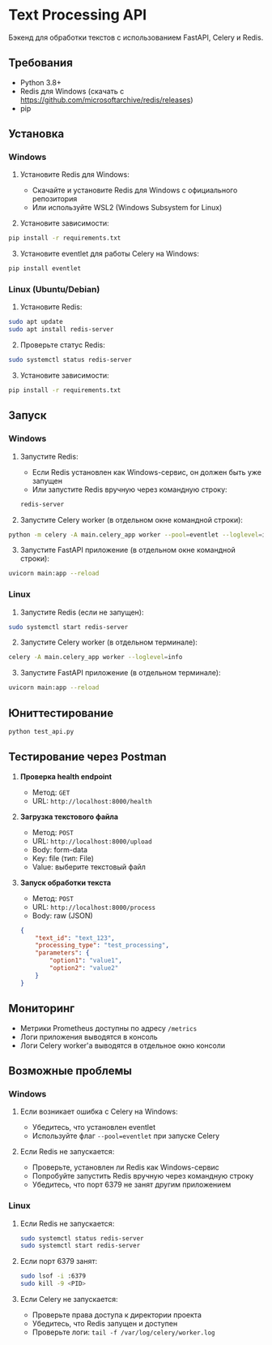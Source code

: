 # Text Processing API

Бэкенд для обработки текстов с использованием FastAPI, Celery и Redis.

## Требования

- Python 3.8+
- Redis для Windows (скачать с https://github.com/microsoftarchive/redis/releases)
- pip

## Установка

### Windows

1. Установите Redis для Windows:
   - Скачайте и установите Redis для Windows с официального репозитория
   - Или используйте WSL2 (Windows Subsystem for Linux)

2. Установите зависимости:
```bash
pip install -r requirements.txt
```

3. Установите eventlet для работы Celery на Windows:
```bash
pip install eventlet
```

### Linux (Ubuntu/Debian)

1. Установите Redis:
```bash
sudo apt update
sudo apt install redis-server
```

2. Проверьте статус Redis:
```bash
sudo systemctl status redis-server
```

3. Установите зависимости:
```bash
pip install -r requirements.txt
```

## Запуск

### Windows

1. Запустите Redis:
   - Если Redis установлен как Windows-сервис, он должен быть уже запущен
   - Или запустите Redis вручную через командную строку:
   ```bash
   redis-server
   ```

2. Запустите Celery worker (в отдельном окне командной строки):
```bash
python -m celery -A main.celery_app worker --pool=eventlet --loglevel=info
```

3. Запустите FastAPI приложение (в отдельном окне командной строки):
```bash
uvicorn main:app --reload
```

### Linux

1. Запустите Redis (если не запущен):
```bash
sudo systemctl start redis-server
```

2. Запустите Celery worker (в отдельном терминале):
```bash
celery -A main.celery_app worker --loglevel=info
```

3. Запустите FastAPI приложение (в отдельном терминале):
```bash
uvicorn main:app --reload
```

## Юниттестирование
```bash
python test_api.py
```

## Тестирование через Postman

1. **Проверка health endpoint**
   - Метод: `GET`
   - URL: `http://localhost:8000/health`

2. **Загрузка текстового файла**
   - Метод: `POST`
   - URL: `http://localhost:8000/upload`
   - Body: form-data
   - Key: file (тип: File)
   - Value: выберите текстовый файл

3. **Запуск обработки текста**
   - Метод: `POST`
   - URL: `http://localhost:8000/process`
   - Body: raw (JSON)
   ```json
   {
       "text_id": "text_123",
       "processing_type": "test_processing",
       "parameters": {
           "option1": "value1",
           "option2": "value2"
       }
   }
   ```

## Мониторинг

- Метрики Prometheus доступны по адресу `/metrics`
- Логи приложения выводятся в консоль
- Логи Celery worker'а выводятся в отдельное окно консоли

## Возможные проблемы

### Windows

1. Если возникает ошибка с Celery на Windows:
   - Убедитесь, что установлен eventlet
   - Используйте флаг `--pool=eventlet` при запуске Celery

2. Если Redis не запускается:
   - Проверьте, установлен ли Redis как Windows-сервис
   - Попробуйте запустить Redis вручную через командную строку
   - Убедитесь, что порт 6379 не занят другим приложением

### Linux

1. Если Redis не запускается:
   ```bash
   sudo systemctl status redis-server
   sudo systemctl start redis-server
   ```

2. Если порт 6379 занят:
   ```bash
   sudo lsof -i :6379
   sudo kill -9 <PID>
   ```

3. Если Celery не запускается:
   - Проверьте права доступа к директории проекта
   - Убедитесь, что Redis запущен и доступен
   - Проверьте логи: `tail -f /var/log/celery/worker.log` 